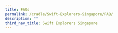 ```yaml
---
title: FAQs
permalink: /cradle/Swift-Explorers-Singapore/FAQ/
description: ""
third_nav_title: Swift Explorers Singapore
---
```

